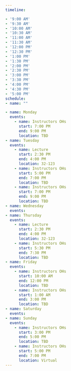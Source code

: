 ```yaml
---
timeline:

- '9:00 AM'
- '9:30 AM'
- '10:00 AM'
- '10:30 AM'
- '11:00 AM'
- '11:30 AM'
- '12:00 PM'
- '12:30 PM'
- '1:00 PM'
- '1:30 PM'
- '2:00 PM'
- '2:30 PM'
- '3:00 PM'
- '3:30 PM'
- '4:00 PM'
- '4:30 PM'
- '5:00 PM'
schedule:
- name: ""

- name: Monday
  events:
    - name: Instructors OHs
      start: 7:00 PM
      end: 9:00 PM
      location: TBD
- name: Tuesday
  events:
    - name: Lecture
      start: 2:30 PM
      end: 4:00 PM
      location: 32-123
    - name: Instructors OHs
      start: 5:00 PM
      end: 7:00 PM
      location: TBD
    - name: Instructors OHs
      start: 7:00 PM
      end: 9:00 PM
      location: TBD
- name: Wednesday
  events:
- name: Thursday
  events:
    - name: Lecture
      start: 2:30 PM
      end: 4:00 PM
      location: 32-123
    - name: Instructors OHs
      start: 5:30 PM
      end: 7:30 PM
      location: TBD
- name: Friday
  events:
    - name: Instructors OHs
      start: 10:00 AM
      end: 12:00 PM
      location: TBD
    - name: Instructors OHs
      start: 1:00 AM
      end: 3:00 PM
      location: TBD
- name: Saturday
  events:
- name: Sunday
  events:
    - name: Instructors OHs
      start: 3:00 PM
      end: 5:00 PM
      location: TBD
    - name: Instructors OHs
      start: 5:00 PM
      end: 7:00 PM
      location: Virtual
---
```

